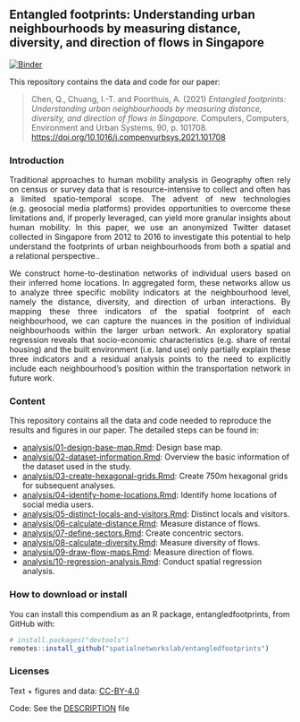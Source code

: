 
## Entangled footprints: Understanding urban neighbourhoods by measuring distance, diversity, and direction of flows in Singapore

[![Binder](https://mybinder.org/badge_logo.svg)](https://mybinder.org/v2/gh/spatialnetworkslab/entangledfootprints/master?urlpath=rstudio)

This repository contains the data and code for our paper:

> Chen, Q., Chuang, I.-T. and Poorthuis, A. (2021) *Entangled
> footprints: Understanding urban neighbourhoods by measuring distance,
> diversity, and direction of flows in Singapore*. Computers, Computers,
> Environment and Urban Systems, 90, p. 101708.
> <https://doi.org/10.1016/j.compenvurbsys.2021.101708>

### Introduction

<div style="text-align: justify">

Traditional approaches to human mobility analysis in Geography often
rely on census or survey data that is resource-intensive to collect and
often has a limited spatio-temporal scope. The advent of new
technologies (e.g. geosocial media platforms) provides opportunities to
overcome these limitations and, if properly leveraged, can yield more
granular insights about human mobility. In this paper, we use an
anonymized Twitter dataset collected in Singapore from 2012 to 2016 to
investigate this potential to help understand the footprints of urban
neighbourhoods from both a spatial and a relational perspective..

</div>

<div style="text-align: justify">

We construct home-to-destination networks of individual users based on
their inferred home locations. In aggregated form, these networks allow
us to analyze three specific mobility indicators at the neighbourhood
level, namely the distance, diversity, and direction of urban
interactions. By mapping these three indicators of the spatial footprint
of each neighbourhood, we can capture the nuances in the position of
individual neighbourhoods within the larger urban network. An
exploratory spatial regression reveals that socio-economic
characteristics (e.g. share of rental housing) and the built environment
(i.e. land use) only partially explain these three indicators and a
residual analysis points to the need to explicitly include each
neighbourhood’s position within the transportation network in future
work.

</div>

### Content

This repository contains all the data and code needed to reproduce the
results and figures in our paper. The detailed steps can be found in:

-   [analysis/01-design-base-map.Rmd](analysis/01-design-base-map.md):
    Design base map.
-   [analysis/02-dataset-information.Rmd](analysis/02-dataset-information.md):
    Overview the basic information of the dataset used in the study.
-   [analysis/03-create-hexagonal-grids.Rmd](analysis/03-create-hexagonal-grids.md):
    Create 750m hexagonal grids for subsequent analyses.
-   [analysis/04-identify-home-locations.Rmd](analysis/04-identify-home-locations.md):
    Identify home locations of social media users.
-   [analysis/05-distinct-locals-and-visitors.Rmd](analysis/05-distinct-locals-and-visitors.md):
    Distinct locals and visitors.
-   [analysis/06-calculate-distance.Rmd](analysis/06-calculate-distance.md):
    Measure distance of flows.
-   [analysis/07-define-sectors.Rmd](analysis/07-define-sectors.md):
    Create concentric sectors.
-   [analysis/08-calculate-diversity.Rmd](analysis/08-calculate-diversity.md):
    Measure diversity of flows.
-   [analysis/09-draw-flow-maps.Rmd](analysis/09-draw-flow-maps.md):
    Measure direction of flows.
-   [analysis/10-regression-analysis.Rmd](analysis/10-regression-analysis.md):
    Conduct spatial regression analysis.

### How to download or install

You can install this compendium as an R package, entangledfootprints,
from GitHub with:

``` r
# install.packages("devtools")
remotes::install_github("spatialnetworkslab/entangledfootprints")
```

### Licenses

Text + figures and data:
[CC-BY-4.0](http://creativecommons.org/licenses/by/4.0/)

Code: See the [DESCRIPTION](DESCRIPTION) file
